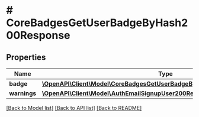 # # CoreBadgesGetUserBadgeByHash200Response

## Properties

Name | Type | Description | Notes
------------ | ------------- | ------------- | -------------
**badge** | [**\OpenAPI\Client\Model\CoreBadgesGetUserBadgeByHash200ResponseBadgeInner[]**](CoreBadgesGetUserBadgeByHash200ResponseBadgeInner.md) |  |
**warnings** | [**\OpenAPI\Client\Model\AuthEmailSignupUser200ResponseWarningsInner[]**](AuthEmailSignupUser200ResponseWarningsInner.md) |  | [optional]

[[Back to Model list]](../../README.md#models) [[Back to API list]](../../README.md#endpoints) [[Back to README]](../../README.md)
